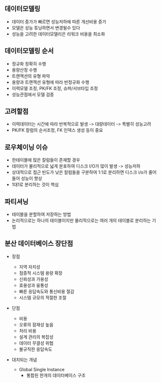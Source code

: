 ## 데이터모델링

- 데이터 증가가 빠르면 성능저하에 따른 개선비용 증가
- 모델은 성능 튜닝하면서 변경될수 있다
- 성능을 고려한 데이터모델리은 리워크 비용을 최소화

## 데이터모델링 순서

- 정규화 정확히 수행
- 용량산정 수행
- 트랜잭션의 유형 파악
- 용량과 트랜잭션 유형에 따라 반정규화 수행
- 이력모델 조정, PK/FK 조정, 슈퍼/서브타입 조정
- 성능관점에서 모델 검증

## 고려할점

- 이력데이터는 시간에 따라 반복적으로 발생 -> 대량데이터 -> 특별히 성능고려
- PK/FK 칼럼의 순서조정, FK 인덱스 생성 등이 중요

## 로우체이닝 이슈

- 한테이블에 많은 칼럼들이 존재할 경우
- 데이터가 물리적으로 넓게 분포하여 디스크 I/O가 많이 발생 -> 성능저하
- 상대적으로 접근 빈도가 낮은 칼럼들을 구분하여 1:1로 분리하면 디스크 i/o가 줄어들어 성능이 향상
- 1대1로 분리하는 것이 핵심

## 파티셔닝

- 테이블을 분할하여 저장하는 방법
- 논리적으로는 하나의 테이블이지만 물리적으로는 여러 개의 테이블로 분리하는 기법

## 분산 데이터베이스 장단점

- 장점
  - 지역 자치성
  - 점증적 시스템 용량 확장
  - 신뢰성과 가용성
  - 효용성과 융통성
  - 빠른 응답속도와 통신비용 절감
  - 시스템 규모의 적절한 조절
- 단점

  - 비용
  - 오류의 잠재성 높음
  - 처리 비용
  - 설계 관리의 복잡성
  - 데이터 무결성 위협
  - 불규칙한 응답속도

- 대치되는 개념
  - Global Single Instance
    - 통합된 한개의 데이터베이스 구조
